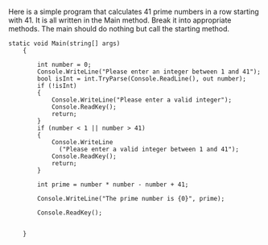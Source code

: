Here is a simple program that calculates 41 prime numbers in a row starting with 41. It is all written in the Main method. Break it into appropriate methods. The main should do nothing but call the starting method.

    static void Main(string[] args)
        {
            
            int number = 0;
            Console.WriteLine("Please enter an integer between 1 and 41");
            bool isInt = int.TryParse(Console.ReadLine(), out number);
            if (!isInt)
            {
                Console.WriteLine("Please enter a valid integer");
                Console.ReadKey();
                return;
            }
            if (number < 1 || number > 41)
            {
                Console.WriteLine
                  ("Please enter a valid integer between 1 and 41");
                Console.ReadKey();
                return;
            }

            int prime = number * number - number + 41;

            Console.WriteLine("The prime number is {0}", prime);

            Console.ReadKey();


        }
